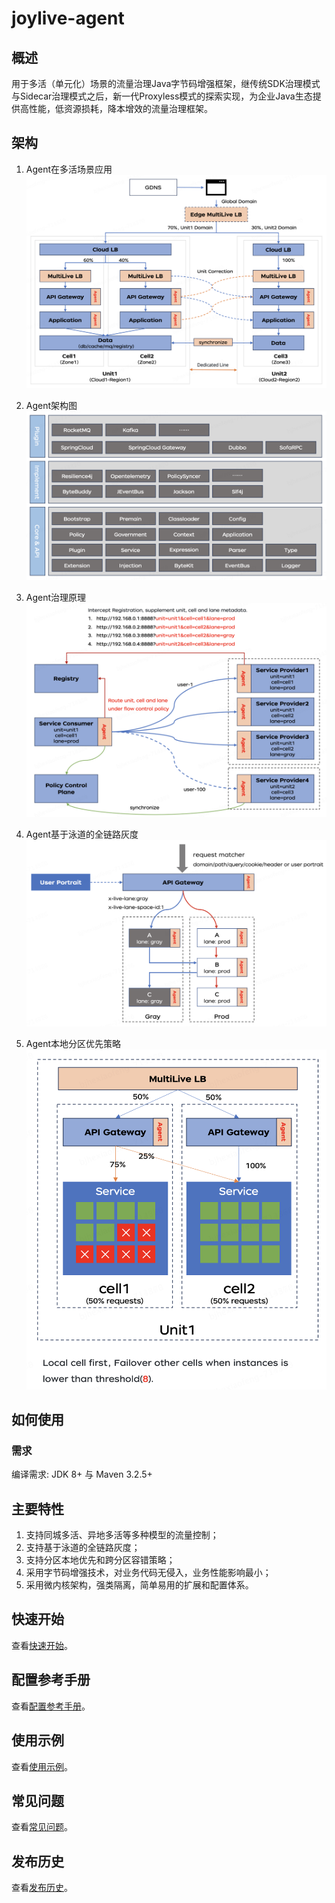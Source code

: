 # joylive-agent

## 概述

用于多活（单元化）场景的流量治理Java字节码增强框架，继传统SDK治理模式与Sidecar治理模式之后，新一代Proxyless模式的探索实现，为企业Java生态提供高性能，低资源损耗，降本增效的流量治理框架。

## 架构
1. Agent在多活场景应用
   ![pic](docs/image/architect-0.png)

2. Agent架构图
   ![pic](docs/image/architect-1.png)

3. Agent治理原理
   ![pic](docs/image/architect-2.png)

4. Agent基于泳道的全链路灰度
   ![pic](docs/image/architect-3.png)

5. Agent本地分区优先策略
   ![pic](docs/image/architect-4.png)

## 如何使用

### 需求

编译需求: JDK 8+ 与 Maven 3.2.5+

## 主要特性

1. 支持同城多活、异地多活等多种模型的流量控制；
2. 支持基于泳道的全链路灰度；
3. 支持分区本地优先和跨分区容错策略；
4. 采用字节码增强技术，对业务代码无侵入，业务性能影响最小；
5. 采用微内核架构，强类隔离，简单易用的扩展和配置体系。

## 快速开始

查看[快速开始](./docs/cn/quickstart.md)。

## 配置参考手册

查看[配置参考手册](./docs/cn/config.md)。

## 使用示例

查看[使用示例](./docs/cn/example.md)。

## 常见问题

查看[常见问题](./docs/cn/qa.md)。

## 发布历史

查看[发布历史](./RELEASE.md)。